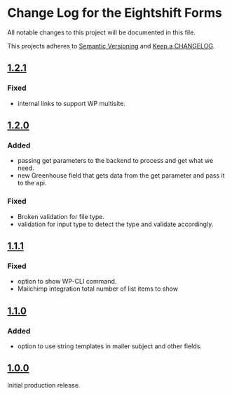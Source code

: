 
# Change Log for the Eightshift Forms
All notable changes to this project will be documented in this file.

This projects adheres to [Semantic Versioning](https://semver.org/) and [Keep a CHANGELOG](https://keepachangelog.com/).

## [1.2.1]

### Fixed
- internal links to support WP multisite.

## [1.2.0]

### Added
- passing get parameters to the backend to process and get what we need.
- new Greenhouse field that gets data from the get parameter and pass it to the api.

### Fixed
- Broken validation for file type.
- validation for input type to detect the type and validate accordingly.

## [1.1.1]

### Fixed
- option to show WP-CLI command.
- Mailchimp integration total number of list items to show

## [1.1.0]

### Added
- option to use string templates in mailer subject and other fields.

## [1.0.0]

Initial production release.

[1.2.1]: https://github.com/infinum/eightshift-forms/compare/1.2.0...1.2.1
[1.2.0]: https://github.com/infinum/eightshift-forms/compare/1.1.1...1.2.0
[1.1.1]: https://github.com/infinum/eightshift-forms/compare/1.1.0...1.1.1
[1.1.0]: https://github.com/infinum/eightshift-forms/compare/1.0.0...1.1.0
[1.0.0]: https://github.com/infinum/eightshift-forms/releases/tag/1.0.0
